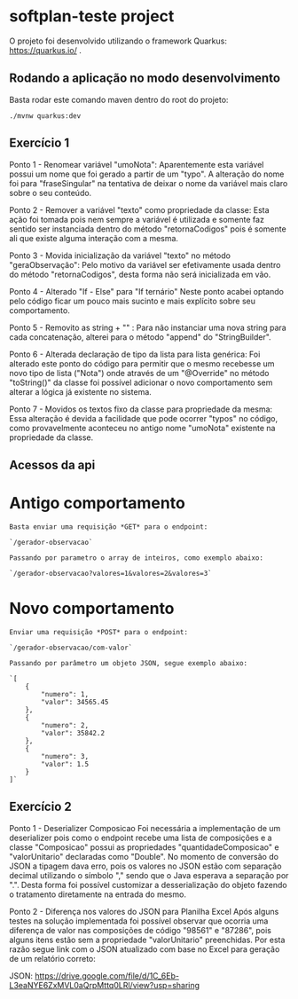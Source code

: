 # softplan-teste project

O projeto foi desenvolvido utilizando o framework Quarkus: https://quarkus.io/ .

## Rodando a aplicação no modo desenvolvimento

Basta rodar este comando maven dentro do root do projeto:
```
./mvnw quarkus:dev
```

## Exercício 1

Ponto 1 - Renomear variável "umoNota":
    Aparentemente esta variável possui um nome que foi gerado a partir de um "typo". A alteração do 
nome foi para "fraseSingular" na tentativa de deixar o nome da variável mais claro sobre o seu conteúdo.

Ponto 2 - Remover a variável "texto" como propriedade da classe:
    Esta ação foi tomada pois nem sempre a variável é utilizada e somente faz sentido ser instanciada 
dentro do método "retornaCodigos" pois é somente ali que existe alguma interação com a mesma.

Ponto 3 - Movida inicialização da variável "texto" no método "geraObservação":
    Pelo motivo da variável ser efetivamente usada dentro do método "retornaCodigos", desta forma não
será inicializada em vão.

Ponto 4 - Alterado "If - Else" para "If ternário"
    Neste ponto acabei optando pelo código ficar um pouco mais sucinto e mais explícito sobre seu
comportamento.

Ponto 5 - Removito as string + "" :
    Para não instanciar uma nova string para cada concatenação, alterei para o método "append" do 
"StringBuilder".

Ponto 6 - Alterada declaração de tipo da lista para lista genérica:
    Foi alterado este ponto do código para permitir que o mesmo recebesse um novo tipo de lista ("Nota")
onde através de um "@Override" no método "toString()" da classe foi possível adicionar o novo comportamento
sem alterar a lógica já existente no sistema.

Ponto 7 - Movidos os textos fixo da classe para propriedade da mesma:
    Essa alteração é devida a facilidade que pode ocorrer "typos" no código, como provavelmente aconteceu no
antigo nome "umoNota" existente na propriedade da classe.

## Acessos da api

# Antigo comportamento

    Basta enviar uma requisição *GET* para o endpoint:

    `/gerador-observacao`

    Passando por parametro o array de inteiros, como exemplo abaixo:

    `/gerador-observacao?valores=1&valores=2&valores=3`

# Novo comportamento

    Enviar uma requisição *POST* para o endpoint:

    `/gerador-observacao/com-valor`

    Passando por parâmetro um objeto JSON, segue exemplo abaixo:

    `[
	    {
		    "numero": 1,
    		"valor": 34565.45
	    },
	    {
		    "numero": 2,
    		"valor": 35842.2
	    },
	    {
		    "numero": 3,
    		"valor": 1.5
	    }
    ]`

## Exercício 2

Ponto 1 - Deserializer Composicao
    Foi necessária a implementação de um deserializer pois como o endpoint recebe uma lista de composições
e a classe "Composicao" possui as propriedades "quantidadeComposicao" e "valorUnitario" declaradas como "Double".
No momento de conversão do JSON a tipagem dava erro, pois os valores no JSON estão com separação decimal utilizando
o símbolo "," sendo que o Java esperava a separação por ".".
    Desta forma foi possível customizar a desserialização do objeto fazendo o tratamento diretamente na entrada do mesmo.

Ponto 2 - Diferença nos valores do JSON para Planilha Excel
    Após alguns testes na solução implementada foi possível observar que ocorria uma diferença de valor nas composições
de código "98561" e "87286", pois alguns itens estão sem a propriedade "valorUnitario" preenchidas.
    Por esta razão segue link com o JSON atualizado com base no Excel para geração de um relatório correto:

JSON: https://drive.google.com/file/d/1C_6Eb-L3eaNYE6ZxMVL0aQrpMttq0LRl/view?usp=sharing